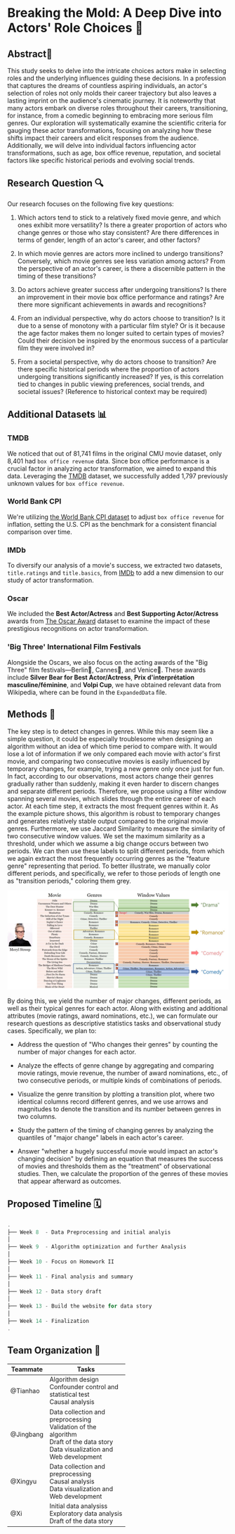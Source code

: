 # Breaking the Mold: A Deep Dive into Actors' Role Choices 🕺

## Abstract💭
This study seeks to delve into the intricate choices actors make in selecting roles and the underlying influences guiding these decisions. In a profession that captures the dreams of countless aspiring individuals, an actor's selection of roles not only molds their career trajectory but also leaves a lasting imprint on the audience's cinematic journey. It is noteworthy that many actors embark on diverse roles throughout their careers, transitioning, for instance, from a comedic beginning to embracing more serious film genres. Our exploration will systematically examine the scientific criteria for gauging these actor transformations, focusing on analyzing how these shifts impact their careers and elicit responses from the audience. Additionally, we will delve into individual factors influencing actor transformations, such as age, box office revenue, reputation, and societal factors like specific historical periods and evolving social trends.


## Research Question 🔍

Our research focuses on the following five key questions:

1. Which actors tend to stick to a relatively fixed movie genre, and which ones exhibit more versatility? Is there a greater proportion of actors who change genres or those who stay consistent? Are there differences in terms of gender, length of an actor's career, and other factors?

2. In which movie genres are actors more inclined to undergo transitions? Conversely, which movie genres see less variation among actors? From the perspective of an actor's career, is there a discernible pattern in the timing of these transitions?

3. Do actors achieve greater success after undergoing transitions? Is there an improvement in their movie box office performance and ratings? Are there more significant achievements in awards and recognitions?

4. From an individual perspective, why do actors choose to transition? Is it due to a sense of monotony with a particular film style? Or is it because the age factor makes them no longer suited to certain types of movies? Could their decision be inspired by the enormous success of a particular film they were involved in?

5. From a societal perspective, why do actors choose to transition? Are there specific historical periods where the proportion of actors undergoing transitions significantly increased? If yes, is this correlation tied to changes in public viewing preferences, social trends, and societal issues? (Reference to historical context may be required)

## Additional Datasets 📊

### TMDB

We noticed that out of 81,741 films in the original CMU movie dataset, only 8,401 had `box office revenue` data. Since box office performance is a crucial factor in analyzing actor transformation, we aimed to expand this data. Leveraging the [TMDB](https://www.kaggle.com/datasets/rounakbanik/the-movies-dataset) dataset, we successfully added 1,797 previously unknown values for `box office revenue`.

### World Bank CPI

We're utilizing [the World Bank CPI dataset](https://data.worldbank.org/indicator/FP.CPI.TOTL.ZG) to adjust `box office revenue` for inflation, setting the U.S. CPI as the benchmark for a consistent financial comparison over time.

### IMDb

To diversify our analysis of a movie's success, we extracted two datasets, `title.ratings` and `title.basics`, from [IMDb](https://datasets.imdbws.com) to add a new dimension to our study of actor transformation.

### Oscar

We included the **Best Actor/Actress** and **Best Supporting Actor/Actress** awards from [The Oscar Award](https://www.kaggle.com/datasets/unanimad/the-oscar-award) dataset to examine the impact of these prestigious recognitions on actor transformation.

### 'Big Three' International Film Festivals

Alongside the Oscars, we also focus on the acting awards of the "Big Three" film festivals—Berlin🐻, Cannes🌴, and Venice🦁. These awards include **Silver Bear for Best Actor/Actress**, **Prix d'interprétation masculine/féminine**, and **Volpi Cup**, we have obtained relevant data from Wikipedia, where can be found in the `ExpandedData` file.

## Methods 🧭
The key step is to detect changes in genres. While this may seem like a simple question, it could be especially troublesome when designing an algorithm without an idea of which time period to compare with. It would lose a lot of information if we only compared each movie with actor's first movie, and comparing two consecutive movies is easily influenced by temporary changes, for example, trying a new genre only once just for fun. In fact, according to our observations, most actors change their genres gradually rather than suddenly, making it even harder to discern changes and separate different periods. Therefore, we propose using a filter window spanning several movies, which slides through the entire career of each actor. At each time step, it extracts the most frequent genres within it. As the example picture  shows, this algorithm is robust to temporary changes and generates relatively stable output compared to the original movie genres. Furthermore, we use Jaccard Similarity to measure the similarity of two consecutive window values. We set the maximum similarity as a threshold, under which we assume a big change occurs between two periods. We can then use these labels to split different periods, from which we again extract the most frequently occurring genres as the "feature genre" representing that period. To better illustrate, we manually color different periods, and specifically, we refer to those periods of length one as "transition periods," coloring them grey.

![alt text](https://github.com/epfl-ada/ada-2023-project-datateahouse/blob/main/illustration.jpg)

By doing this, we yield the number of major changes, different periods, as well as their typical genres for each actor. Along with existing and additional attributes (movie ratings, award nominations, etc.), we can formulate our research questions as descriptive statistics tasks and observational study cases. Specifically, we plan to:

- Address the question of "Who changes their genres" by counting the number of major changes for each actor.

- Analyze the effects of genre change by aggregating and comparing movie ratings, movie revenue, the number of award nominations, etc., of two consecutive periods, or multiple kinds of combinations of periods.

- Visualize the genre transition by plotting a transition plot, where two identical columns record different genres, and we use arrows and magnitudes to denote the transition and its number between genres in two columns.

- Study the pattern of the timing of changing genres by analyzing the quantiles of "major change" labels in each actor's career.

- Answer "whether a hugely successful movie would impact an actor's changing decision" by defining an equation that measures the success of movies and thresholds them as the "treatment" of observational studies. Then, we calculate the proportion of the genres of these movies that appear afterward as outcomes.

## Proposed Timeline 🗓️

```C
.
├── Week 8  - Data Preprocessing and initial analyis
│  
├── Week 9  - Algorithm optimization and further Analysis
│  
├── Week 10 - Focus on Homework II
│  
├── Week 11 - Final analysis and summary
│  
├── Week 12 - Data story draft
│    
├── Week 13 - Build the website for data story
│  
├── Week 14 - Finalization
.
```

## Team Organization 📝

<table class="tg" style="table-layout: fixed; width: 348px">
<colgroup>
<col style="width: 24px">
<col style="width: 180px">
</colgroup>
<thead>
  <tr>
    <th class="tg-0lax">Teammate</th>
    <th class="tg-0lax">Tasks</th>
  </tr>
</thead>
<tbody>
  <tr>
    <td class="tg-0lax">@Tianhao</td>
    <td class="tg-0lax"> Algorithm design <br> Confounder control and statistical test <br> Causal analysis </td>
  </tr>
  <tr>
    <td class="tg-0lax">@Jingbang</td>
    <td class="tg-0lax"> Data collection and preprocessing <br> Validation of the algorithm <br> Draft of the data story <br> Data visualization and Web development</td>
  </tr>
  <tr>
    <td class="tg-0lax">@Xingyu</td>
    <td class="tg-0lax"> Data collection and preprocessing  <br> Causal analysis <br> Data visualization and Web development </td>
  </tr>
  <tr>
    <td class="tg-0lax">@Xi</td>
    <td class="tg-0lax"> Initial data analysiss <br> Exploratory data analysis  <br> Draft of the data story
  </tr>
</tbody>
</table>

